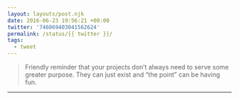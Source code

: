 ```yaml
---
layout: layouts/post.njk
date: 2016-06-23 19:56:21 +00:00
twitter: '746069403041562624'
permalink: /status/{{ twitter }}/
tags: 
  - tweet
---
```


> Friendly reminder that your projects don’t always need to serve some greater purpose. They can just exist and “the point” can be having fun.

---
